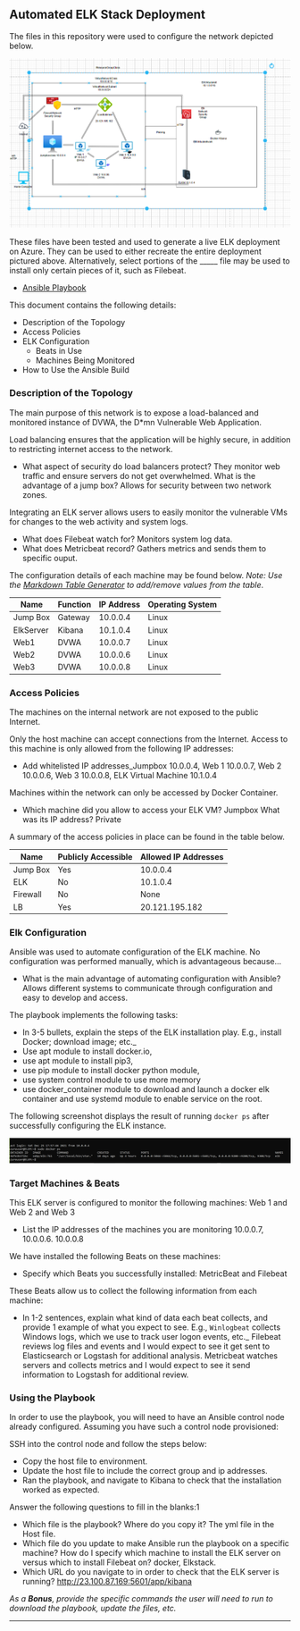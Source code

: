 ## Automated ELK Stack Deployment

The files in this repository were used to configure the network depicted below.

![Diagram](https://raw.githubusercontent.com/LundJim/Project1/main/Diagrams/Print%20of%20Configuration%2012-19-21.drawio%20-%20diagrams.net.PNG)

These files have been tested and used to generate a live ELK deployment on Azure. They can be used to either recreate the entire deployment pictured above. Alternatively, select portions of the _____ file may be used to install only certain pieces of it, such as Filebeat.

  - [Ansible Playbook](https://github.com/LundJim/Project1/tree/main/Ansible)

This document contains the following details:
- Description of the Topology
- Access Policies
- ELK Configuration
  - Beats in Use
  - Machines Being Monitored
- How to Use the Ansible Build


### Description of the Topology

The main purpose of this network is to expose a load-balanced and monitored instance of DVWA, the D*mn Vulnerable Web Application.

Load balancing ensures that the application will be highly secure, in addition to restricting internet access to the network.
- What aspect of security do load balancers protect? They monitor web traffic and ensure servers do not get overwhelmed. What is the advantage of a jump box? Allows for security between two network zones.

Integrating an ELK server allows users to easily monitor the vulnerable VMs for changes to the web activity and system logs.
- What does Filebeat watch for? Monitors system log data.
- What does Metricbeat record?  Gathers metrics and sends them to specific ouput.

The configuration details of each machine may be found below.
_Note: Use the [Markdown Table Generator](http://www.tablesgenerator.com/markdown_tables) to add/remove values from the table_.

| Name     | Function | IP Address | Operating System |
|----------|----------|------------|------------------|
| Jump Box | Gateway  | 10.0.0.4   | Linux            |
| ElkServer| Kibana   | 10.1.0.4   | Linux            |
| Web1     | DVWA     | 10.0.0.7   | Linux            |
| Web2     | DVWA     | 10.0.0.6   | Linux            |
| Web3     | DVWA     | 10.0.0.8   | Linux            |
 
### Access Policies

The machines on the internal network are not exposed to the public Internet. 

Only the host machine can accept connections from the Internet. Access to this machine is only allowed from the following IP addresses:
- Add whitelisted IP addresses_Jumpbox 10.0.0.4, Web 1 10.0.0.7, Web 2 10.0.0.6, Web 3 10.0.0.8, ELK Virtual Machine 10.1.0.4 

Machines within the network can only be accessed by Docker Container.
- Which machine did you allow to access your ELK VM? Jumpbox What was its IP address? Private 

A summary of the access policies in place can be found in the table below.

| Name     | Publicly Accessible | Allowed IP Addresses |
|----------|---------------------|----------------------|
| Jump Box | Yes                 | 10.0.0.4             |
| ELK      | No                  | 10.1.0.4             |
| Firewall | No                  | None                 |
| LB       | Yes                 | 20.121.195.182       |   
### Elk Configuration

Ansible was used to automate configuration of the ELK machine. No configuration was performed manually, which is advantageous because...
- What is the main advantage of automating configuration with Ansible? Allows different systems to communicate through configuration and easy to develop and access.

The playbook implements the following tasks:
-  In 3-5 bullets, explain the steps of the ELK installation play. E.g., install Docker; download image; etc._
-  Use apt module to install docker.io, 
-  use apt module to install pip3,
-  use pip module to install docker python module,
-  use system control module to use more memory
-  use docker_container module to download and launch a docker elk container and use systemd module to enable service on the root.

The following screenshot displays the result of running `docker ps` after successfully configuring the ELK instance.

![dockerpsoutput](https://raw.githubusercontent.com/LundJim/Project1/main/Dockerpsoutput.PNG)


### Target Machines & Beats
This ELK server is configured to monitor the following machines: Web 1 and Web 2 and Web 3
- List the IP addresses of the machines you are monitoring 10.0.0.7, 10.0.0.6. 10.0.0.8

We have installed the following Beats on these machines:
- Specify which Beats you successfully installed: MetricBeat and Filebeat

These Beats allow us to collect the following information from each machine:
- In 1-2 sentences, explain what kind of data each beat collects, and provide 1 example of what you expect to see. E.g., `Winlogbeat` collects Windows logs, which we use to track user logon events, etc._
Filebeat reviews log files and events and I would expect to see it get sent to Elasticsearch or Logstash for additional analysis. Metricbeat watches servers and collects metrics and I would expect to see it send information to Logstash for additional review.

### Using the Playbook
In order to use the playbook, you will need to have an Ansible control node already configured. Assuming you have such a control node provisioned: 

SSH into the control node and follow the steps below:
- Copy the host file to environment.
- Update the host file to include the correct group and ip addresses.
- Ran the playbook, and navigate to Kibana to check that the installation worked as expected.

Answer the following questions to fill in the blanks:1
- Which file is the playbook? Where do you copy it? The yml file in the Host file.
- Which file do you update to make Ansible run the playbook on a specific machine? How do I specify which machine to install the ELK server on versus which to install Filebeat on? docker, Elkstack.
- Which URL do you navigate to in order to check that the ELK server is running? http://23.100.87.169:5601/app/kibana

_As a **Bonus**, provide the specific commands the user will need to run to download the playbook, update the files, etc._

---
